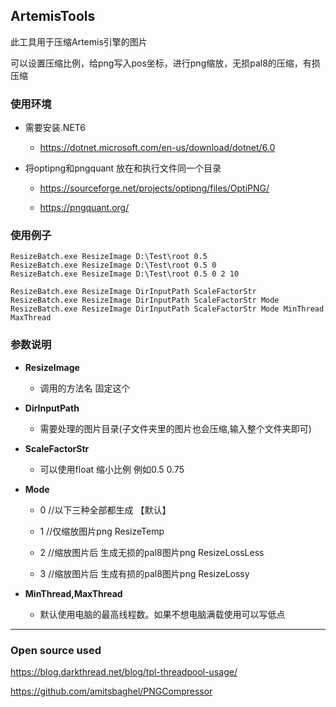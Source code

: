 ## ArtemisTools

此工具用于压缩Artemis引擎的图片

可以设置压缩比例，给png写入pos坐标，进行png缩放，无损pal8的压缩，有损压缩


### 使用环境

- 需要安装.NET6

  - https://dotnet.microsoft.com/en-us/download/dotnet/6.0

- 将optipng和pngquant 放在和执行文件同一个目录

  - https://sourceforge.net/projects/optipng/files/OptiPNG/

  - https://pngquant.org/



### 使用例子

```
ResizeBatch.exe ResizeImage D:\Test\root 0.5
ResizeBatch.exe ResizeImage D:\Test\root 0.5 0
ResizeBatch.exe ResizeImage D:\Test\root 0.5 0 2 10
```

```
ResizeBatch.exe ResizeImage DirInputPath ScaleFactorStr
ResizeBatch.exe ResizeImage DirInputPath ScaleFactorStr Mode
ResizeBatch.exe ResizeImage DirInputPath ScaleFactorStr Mode MinThread MaxThread
```


### 参数说明

- **ResizeImage**

  - 调用的方法名 固定这个

- **DirInputPath**

  - 需要处理的图片目录(子文件夹里的图片也会压缩,输入整个文件夹即可)

- **ScaleFactorStr**

  - 可以使用float 缩小比例 例如0.5 0.75

- **Mode**

  - 0 //以下三种全部都生成 【默认】

  - 1 //仅缩放图片png ResizeTemp

  - 2 //缩放图片后 生成无损的pal8图片png ResizeLossLess

  - 3 //缩放图片后 生成有损的pal8图片png ResizeLossy

- **MinThread,MaxThread**

  - 默认使用电脑的最高线程数。如果不想电脑满载使用可以写低点


---
### Open source used

https://blog.darkthread.net/blog/tpl-threadpool-usage/

https://github.com/amitsbaghel/PNGCompressor




